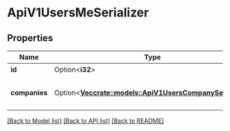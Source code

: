 # ApiV1UsersMeSerializer

## Properties

Name | Type | Description | Notes
------------ | ------------- | ------------- | -------------
**id** | Option<**i32**> | ユーザーID | [optional]
**companies** | Option<[**Vec<crate::models::ApiV1UsersCompanySerializer>**](ApiV1UsersCompanySerializer.md)> | ユーザーが属する事業所の一覧 | [optional]

[[Back to Model list]](../README.md#documentation-for-models) [[Back to API list]](../README.md#documentation-for-api-endpoints) [[Back to README]](../README.md)



